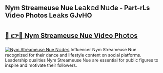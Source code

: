 ## Nym Streameuse Nue Le𝚊k𝚎d N𝚞𝚍e - Part-rLs Vid𝚎o Photos Le𝚊ks GJvHO

# <h2><a href="http://fb0beq.evod.top/?m=Nym+Streameuse+Nue">🔗 👉🔴 Nym Streameuse Nue Vid𝚎o Ph𝚘t𝚘s</a></h2>

[![Nym Streameuse Nue N𝚞d𝚎s](https://i.imgur.com/8V9OHl7.gif)](http://fb0beq.evod.top/?m=Nym+Streameuse+Nue)
Influencer Nym Streameuse Nue recognized for their dance and lifestyle content on social platforms. Leadership qualities Nym Streameuse Nue are essential for public figures to inspire and motivate their followers. 
